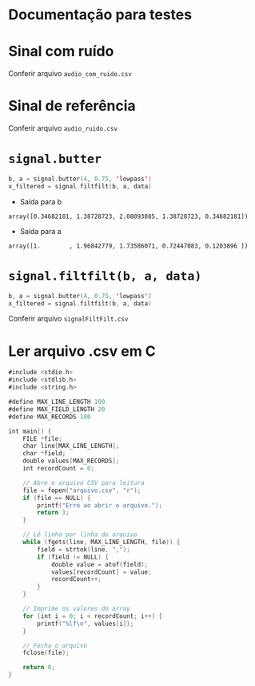 # Documentação para testes

# Sinal com ruído

Conferir arquivo `audio_com_ruido.csv`


# Sinal de referência

Conferir arquivo `audio_ruido.csv`


# `signal.butter` 

```swift
b, a = signal.butter(4, 0.75, 'lowpass')
x_filtered = signal.filtfilt(b, a, data)
```
- Saída para b
```
array([0.34682181, 1.38728723, 2.08093085, 1.38728723, 0.34682181])

```
- Saída para a

```
array([1.        , 1.96842779, 1.73586071, 0.72447083, 0.1203896 ])

```


# `signal.filtfilt(b, a, data)` 

```swift
b, a = signal.butter(4, 0.75, 'lowpass')
x_filtered = signal.filtfilt(b, a, data)
```

Conferir arquivo `signalFiltFilt.csv`

# Ler arquivo .csv em C

```swift
#include <stdio.h>
#include <stdlib.h>
#include <string.h>

#define MAX_LINE_LENGTH 100
#define MAX_FIELD_LENGTH 20
#define MAX_RECORDS 100

int main() {
    FILE *file;
    char line[MAX_LINE_LENGTH];
    char *field;
    double values[MAX_RECORDS];
    int recordCount = 0;

    // Abre o arquivo CSV para leitura
    file = fopen("arquivo.csv", "r");
    if (file == NULL) {
        printf("Erro ao abrir o arquivo.");
        return 1;
    }

    // Lê linha por linha do arquivo
    while (fgets(line, MAX_LINE_LENGTH, file)) {
        field = strtok(line, ",");
        if (field != NULL) {
            double value = atof(field);
            values[recordCount] = value;
            recordCount++;
        }
    }

    // Imprime os valores do array
    for (int i = 0; i < recordCount; i++) {
        printf("%lf\n", values[i]);
    }

    // Fecha o arquivo
    fclose(file);

    return 0;
}

```

